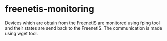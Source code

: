 freenetis-monitoring
====================

Devices which are obtain from the FreenetIS are monitored using fping tool and their   states are send back to the FreenetIS. The communication is made using wget tool.
